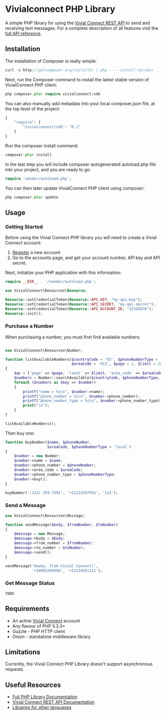 # Vivialconnect PHP Library

A simple PHP library for using the [Vivial Connect REST API](https://www.vivialconnect.net/) to send and receiving text messages. For a complete description of all features visit the [full API reference](https://vivialconnect.github.io/vivialconnect-php/).

Installation
------------

The installation of Composer is really simple:

```php
curl -s http://getcomposer.org/installer | php -- --install-dir=bin
```

Next, run the Composer command to install the latest stable version of VivialConnect PHP client:

```php
php composer.phar require vivialconnect/sdk
```

You can also manually add metadata into your local composer.json file, at the top level of the project:

```php
{
    "require": {
        "vivialconnect/sdk": "0.1"
    }
}
```

Run the composer install command:

```php
composer.phar install
```

In the last step you will include composer autogenerated autoload.php file into your project, and you are ready to go:


```php
require 'vendor/autoload.php';
```

You can then later update VivialConnect PHP client using composer:

```php
php composer.phar update
```


Usage
-----

### Getting Started 

Before using the Vivial Connect PHP library you will need to create a Vivial Connect account:

1. [Register](https://www.vivialconnect.net/register/) a new account 
2. Go to the accounts page, and get your account number, API key and API secret.

Next, initialize your PHP application with this information:


```php
require __DIR__ . '/vendor/autoload.php';

use VivialConnect\Resources\Resource;

Resource::setCredentialToken(Resource::API_KEY, "my-api-key");
Resource::setCredentialToken(Resource::API_SECRET, "my-api-secret");
Resource::setCredentialToken(Resource::API_ACCOUNT_ID, "12345678");
Resource::init();

```

### Purchase a Number

When purchasing a number, you must first find available numbers:

```php

use VivialConnect\Resources\Number;

function listAvailableNumbers($countryCode = 'US', $phoneNumberType = 'local',
                              $areaCode = '913', $page = 1, $limit = 20)
{
    $qs = ['page' => $page, 'limit' => $limit, 'area_code' => $areaCode];
    $numbers = Number::searchAvailable($countryCode, $phoneNumberType, $qs);
    foreach ($numbers as $key => $number)
    {
        printf("name = %s\n", $number->name);
        printf("phone_number = %s\n", $number->phone_number);
        printf("phone_number_type = %s\n", $number->phone_number_type);
        print("\n");
    }
}

listAvailableNumbers();
```

Then buy one:

```php
function buyNumber($name, $phoneNumber,
                   $areaCode, $phoneNumberType = 'local')
{
    $number = new Number;
    $number->name = $name;
    $number->phone_number = $phoneNumber;
    $number->area_code = $areaCode;
    $number->phone_number_type = $phoneNumberType;
    $number->buy();
}

buyNumber('(123) 259-7591', '+11232597591', '123');

```


### Send a Message

```php
use VivialConnect\Resources\Message;

function sendMessage($body, $fromNumber, $toNumber)
{
    $message = new Message;
    $message->body = $body;
    $message->from_number = $fromNumber;
    $message->to_number = $toNumber;
    $message->send();
}

sendMessage('Howdy, from Vivial Connect!',
            '+10982599999', '+11234561111');

```

### Get Message Status


```
TODO
```

Requirements
------------

* An active [Vivial Connect](https://www.vivialconnect.net/register/) account 
* Any flavour of PHP 5.3.3+
* Guzzle - PHP HTTP client
* Onion - standalone middleware library


Limitations
-----------

Currently, the Vivial Connect PHP Library doesn’t support asynchronous requests.

Useful Resources
----------------

* [Full PHP Library Documentation](https://vivialconnect.github.io/vivialconnect-php/)
* [Vivial Connect REST API Documentation](https://www.vivialconnect.net/docs/)
* [Libraries for other languages](https://vivialconnect.github.io/)
